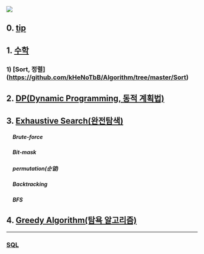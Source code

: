 ![](https://user-images.githubusercontent.com/30182987/58375588-4409f700-7f91-11e9-97e5-2b2f919f64cd.png)

## 0. [tip]()


## 1. [수학](https://github.com/kHeNoTbB/Algorithm/tree/master/Math)
### 1) [Sort, 정렬] (https://github.com/kHeNoTbB/Algorithm/tree/master/Sort)

## 2. [DP(Dynamic Programming, 동적 계획법)](https://github.com/kHeNoTbB/Algorithm/tree/master/DP) 

## 3. [Exhaustive Search(완전탐색)](https://github.com/kHeNoTbB/Algorithm/tree/master/Exhaustive%20Search)
##### &nbsp;&nbsp;&nbsp;&nbsp; Brute-force
##### &nbsp;&nbsp;&nbsp;&nbsp; Bit-mask
##### &nbsp;&nbsp;&nbsp;&nbsp; permutation(순열)
##### &nbsp;&nbsp;&nbsp;&nbsp; Backtracking
##### &nbsp;&nbsp;&nbsp;&nbsp; BFS

## 4. [Greedy Algorithm(탐욕 알고리즘)](https://github.com/kHeNoTbB/Algorithm/tree/master/Greedy)

---

### [SQL](https://github.com/kHeNoTbB/Algorithm/tree/master/SQL)

